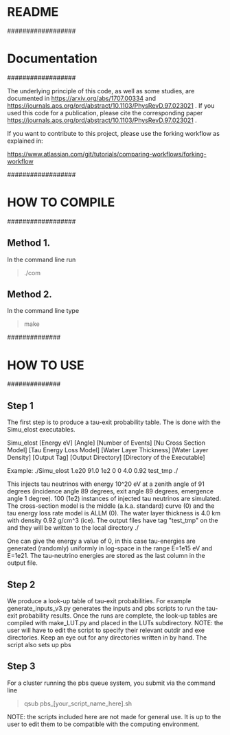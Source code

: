 # README #

##################
# Documentation  #
##################

The underlying principle of this code, as well as some studies, are documented in https://arxiv.org/abs/1707.00334  and https://journals.aps.org/prd/abstract/10.1103/PhysRevD.97.023021 . If you used this code for a publication, please cite the corresponding paper https://journals.aps.org/prd/abstract/10.1103/PhysRevD.97.023021 . 

If you want to contribute to this project, please use the forking workflow as explained in:

https://www.atlassian.com/git/tutorials/comparing-workflows/forking-workflow



##################
# HOW TO COMPILE #
##################

Method 1.
----------
In the command line run
> ./com

Method 2.
----------
In the command line type 
> make

##############
# HOW TO USE #
##############


Step 1
----------
The first step is to produce a tau-exit probability table. 
The is done with the Simu_elost executables.

Simu_elost [Energy eV] [Angle] [Number of Events] [Nu Cross Section Model] [Tau Energy Loss Model] [Water Layer Thickness] [Water Layer Density] [Output Tag] [Output Directory] [Directory of the Executable]  

Example: 
./Simu_elost 1.e20 91.0 1e2 0 0 4.0 0.92 test_tmp ./

This injects tau neutrinos with energy 10^20 eV at a zenith angle of 91 degrees (incidence angle 89 degrees, exit angle 89 degrees, emergence angle 1 degree). 100 (1e2) instances of injected tau neutrinos are simulated. The cross-section model is the middle (a.k.a. standard) curve (0) and the tau energy loss rate model is ALLM (0). The water layer thickness is 4.0 km with density 0.92 g/cm^3 (ice). The output files have tag "test_tmp" on the and they will be written to the local directory ./

One can give the energy a value of 0, in this case tau-energies are generated (randomly) uniformly in log-space in the range E=1e15 eV and E=1e21. The tau-neutrino energies are stored as the last column in the output file. 
 
Step 2
----------
We produce a look-up table of tau-exit probabilities. 
For example generate_inputs_v3.py generates the inputs and pbs scripts to run the tau-exit probability results.
Once the runs are complete, the look-up tables are compiled with make_LUT.py and placed in the LUTs subdirectory.
NOTE: the user will have to edit the script to specify their relevant outdir and exe directories. Keep an eye out for any directories written in by hand.
The script also sets up pbs  

Step 3
----------
For a cluster running the pbs queue system, you submit via the command line
> qsub pbs_[your_script_name_here].sh

NOTE: the scripts included here are not made for general use. It is up to the user to edit them to be compatible with the computing environment.


